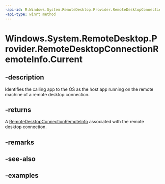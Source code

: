 ```yaml
---
-api-id: M:Windows.System.RemoteDesktop.Provider.RemoteDesktopConnectionRemoteInfo.Current
-api-type: winrt method
---
```


# Windows.System.RemoteDesktop.Provider.RemoteDesktopConnectionRemoteInfo.Current

<!--
public static Windows.System.RemoteDesktop.Provider.RemoteDesktopConnectionRemoteInfo Current ();
-->


## -description

Identifies the calling app to the OS as the host app running on the remote machine of a remote desktop connection.

## -returns

A [RemoteDesktopConnectionRemoteInfo](xref:Windows.System.RemoteDesktop.Provider.RemoteDesktopConnectionRemoteInfo) associated with the remote desktop connection.

## -remarks

## -see-also

## -examples


